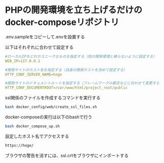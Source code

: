 # PHPの開発環境を立ち上げるだけのdocker-composeリポジトリ

.env.sampleをコピーして.envを設置する

以下はそれぞれに合わせて設定する
```yaml
#ローカルIPをどれかユニークなものを指定する（他の開発環境と被らないように設定する）
WEB_IP=127.0.0.1

#開発サイトのホスト名を指定する（自身の開発ホストを決めて設定する）
HTTP_CONF_SERVER_NAME=hoge

#開発サイトのドキュメントルートを指定する（フレームワークの都合などに合わせて変更する）
HTTP_CONF_DOCUMENTROOT=/var/www/html/project_root/public

```

ssl関係のファイルを作成するコマンドを実行する
```bash
bash docker_config/web/create_ssl_files.sh
```

docker-composeの実行は以下のbashで行う
```bash
bash docker_compose_up.sh
```

設定したホスト名でアクセスする
```bash
https://hoge/
```
ブラウザの警告を消すには、ssl.crtをブラウザにインポートする

